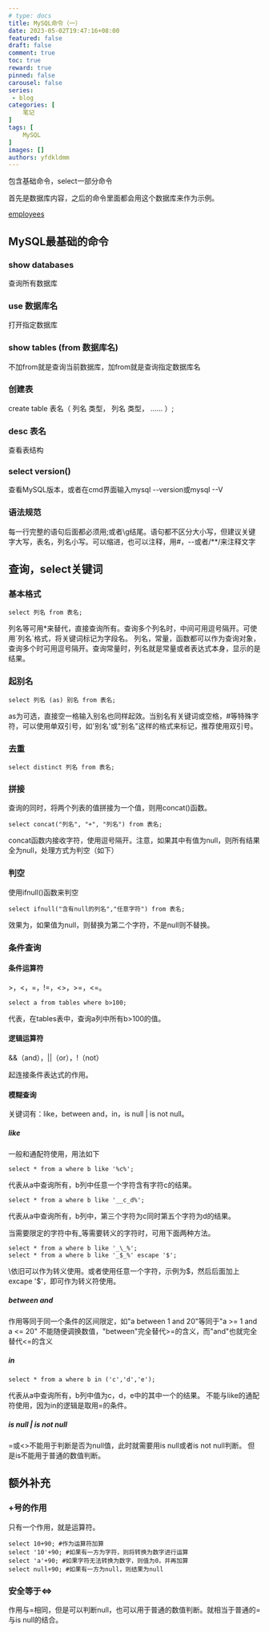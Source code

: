 ```yaml
---
# type: docs 
title: MySQL命令（一）
date: 2023-05-02T19:47:16+08:00
featured: false
draft: false
comment: true
toc: true
reward: true
pinned: false
carousel: false
series:
 - blog
categories: [
    笔记
]
tags: [
    MySQL
]
images: []
authors: yfdkldmm
---
```


包含基础命令，select一部分命令

<!--more-->

首先是数据库内容，之后的命令里面都会用这个数据库来作为示例。

[employees](/documents/MySQL命令（一）/myemployees.sql)

## MySQL最基础的命令

### show databases

查询所有数据库

### use 数据库名

打开指定数据库

### show tables (from 数据库名)

不加from就是查询当前数据库，加from就是查询指定数据库名

### 创建表

create table 表名（
        列名 类型，
        列名 类型，
        ……
        ）;

### desc 表名

查看表结构

### select version()

查看MySQL版本，或者在cmd界面输入mysql --version或mysql --V

### 语法规范

每一行完整的语句后面都必须用;或者\g结尾。语句都不区分大小写，但建议关键字大写，表名，列名小写。可以缩进，也可以注释，用#，--或者/**/来注释文字

## 查询，select关键词

### 基本格式

```mysql
select 列名 from 表名;
```

列名等可用*来替代，直接查询所有。查询多个列名时，中间可用逗号隔开。可使用\`列名\`格式，将关键词标记为字段名。
列名，常量，函数都可以作为查询对象，查询多个时可用逗号隔开。查询常量时，列名就是常量或者表达式本身，显示的是结果。

### 起别名

```mysql
select 列名 (as) 别名 from 表名;
```

as为可选，直接空一格输入别名也同样起效。当别名有关键词或空格，#等特殊字符，可以使用单双引号，如'别名'或"别名"这样的格式来标记，推荐使用双引号。

### 去重

```mysql
select distinct 列名 from 表名;
```

### 拼接

查询的同时，将两个列表的值拼接为一个值，则用concat()函数。

```mysql
select concat("列名", "+", "列名") from 表名;
```

concat函数内接收字符，使用逗号隔开。注意，如果其中有值为null，则所有结果全为null，处理方式为判空（如下）

### 判空

使用ifnull()函数来判空

```mysql
select ifnull("含有null的列名","任意字符") from 表名;
```

效果为，如果值为null，则替换为第二个字符，不是null则不替换。

### 条件查询

#### 条件运算符

\>，<，=，!=，<>，>=，<=。

```mysql
select a from tables where b>100;
```

代表，在tables表中，查询a列中所有b>100的值。

#### 逻辑运算符

&&（and），||（or），!（not）

起连接条件表达式的作用。

#### 模糊查询

关键词有：like，between and，in，is null | is not null。

##### like

一般和通配符使用，用法如下

```mysql
select * from a where b like '%c%';
```

代表从a中查询所有，b列中任意一个字符含有字符c的结果。

```mysql
select * from a where b like '__c_d%';
```

代表从a中查询所有，b列中，第三个字符为c同时第五个字符为d的结果。

当需要限定的字符中有_等需要转义的字符时，可用下面两种方法。

```mysql
select * from a where b like '_\_%';
select * from a where b like '_$_%' escape '$';
```

\依旧可以作为转义使用。或者使用任意一个字符，示例为$，然后后面加上excape '\$'，即可作为转义符使用。

##### between and

作用等同于同一个条件的区间限定，如"a between 1 and 20"等同于"a >= 1 and a <= 20"
不能随便调换数值，"between"完全替代>=的含义，而"and"也就完全替代<=的含义

##### in

```mysql
select * from a where b in ('c','d','e');
```

代表从a中查询所有，b列中值为c，d，e中的其中一个的结果。
不能与like的通配符使用，因为in的逻辑是取用=的条件。

##### is null | is not null

=或<>不能用于判断是否为null值，此时就需要用is null或者is not null判断。
但是is不能用于普通的数值判断。

## 额外补充

### +号的作用

只有一个作用，就是运算符。

```mysql
select 10+90; #作为运算符加算
select '10'+90; #如果有一方为字符，则将转换为数字进行运算
select 'a'+90; #如果字符无法转换为数字，则值为0，并再加算
select null+90; #如果有一方为null，则结果为null
```

### 安全等于<=>

作用与=相同，但是可以判断null，也可以用于普通的数值判断。就相当于普通的=与is null的结合。
